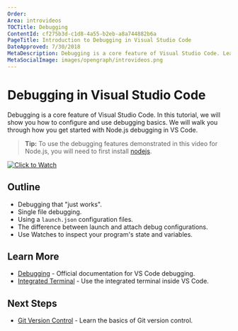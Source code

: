```yaml
---
Order:
Area: introvideos
TOCTitle: Debugging
ContentId: cf275b3d-c1d8-4a55-b2eb-a8a744882b6a
PageTitle: Introduction to Debugging in Visual Studio Code
DateApproved: 7/30/2018
MetaDescription: Debugging is a core feature of Visual Studio Code. Learn how to configure and use the Node.js debugger in this introductory video.
MetaSocialImage: images/opengraph/introvideos.png
---
```

# Debugging in Visual Studio Code

Debugging is a core feature of Visual Studio Code. In this tutorial, we will show you how to configure and use debugging basics. We will walk you through how you get started with Node.js debugging in VS Code.

> **Tip:** To use the debugging features demonstrated in this video for Node.js, you will need to first install [nodejs](https://nodejs.org/en/).

[![Click to Watch](http://img.youtube.com/vi/2oFKNL7vYV8/0.jpg)](https://www.youtube.com/embed/2oFKNL7vYV8?rel=0&amp;disablekb=0&amp;modestbranding=1&amp;showinfo=0)

## Outline

* Debugging that "just works".
* Single file debugging.
* Using a `launch.json` configuration files.
* The difference between launch and attach debug configurations.
* Use Watches to inspect your program's state and variables.

## Learn More

* [Debugging](/docs/editor/debugging.md) - Official documentation for VS Code debugging.
* [Integrated Terminal](/docs/editor/integrated-terminal.md) - Use the integrated terminal inside VS Code.

## Next Steps

* [Git Version Control](/docs/introvideos/versioncontrol.md) - Learn the basics of Git version control.
